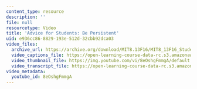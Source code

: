 ```yaml
---
content_type: resource
description: ''
file: null
resourcetype: Video
title: 'Advice for Students: Be Persistent'
uid: e936cc86-8829-193e-512d-32cbb92dca03
video_files:
  archive_url: https://archive.org/download/MIT8.13F16/MIT8_13F16_Students_Be_Persistent_300k.mp4
  video_captions_file: https://open-learning-course-data-rc.s3.amazonaws.com/8-13-14-experimental-physics-i-ii-junior-lab-fall-2016-spring-2017/37b77f554d805c5685eb8d0b15864d22_8eOshgFmmgA.vtt
  video_thumbnail_file: https://img.youtube.com/vi/8eOshgFmmgA/default.jpg
  video_transcript_file: https://open-learning-course-data-rc.s3.amazonaws.com/8-13-14-experimental-physics-i-ii-junior-lab-fall-2016-spring-2017/54c6819c70fc40f67f80904f0acb8f26_8eOshgFmmgA.pdf
video_metadata:
  youtube_id: 8eOshgFmmgA
---
```

